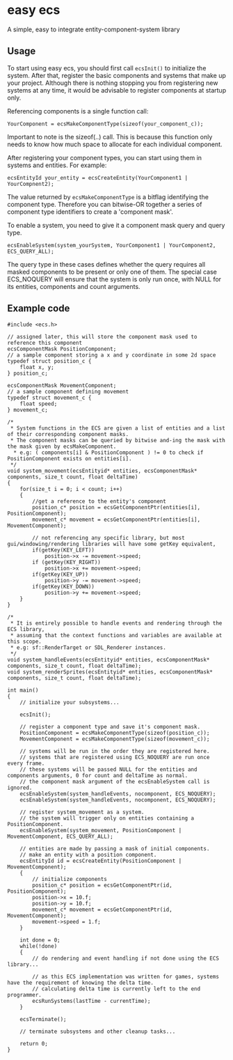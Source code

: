 # easy ecs
A simple, easy to integrate entity-component-system library

## Usage
To start using easy ecs, you should first call `ecsInit()` to initialize the system. After that, register the basic components and systems that make up your project. Although there is nothing stopping you from registering new systems at any time, it would be advisable to register components at startup only.

Referencing components is a single function call:
```
YourComponent = ecsMakeComponentType(sizeof(your_component_c));
```
Important to note is the sizeof(..) call. This is because this function only needs to know how much space to allocate for each individual component.

After registering your component types, you can start using them in systems and entities. For example:
```
ecsEntityId your_entity = ecsCreateEntity(YourComponent1 | YourCompnent2);
```

The value returned by `ecsMakeComponentType` is a bitflag identifying the component type. Therefore you can bitwise-OR together a series of component type identifiers to create a 'component mask'.

To enable a system, you need to give it a component mask query and query type.
```
ecsEnableSystem(system_yourSystem, YourComponent1 | YourComponent2, ECS_QUERY_ALL);
```
The query type in these cases defines whether the query requires all masked components to be present or only one of them. The special case ECS_NOQUERY will ensure that the system is only run once, with NULL for its entities, components and count arguments.

## Example code
```
#include <ecs.h>

// assigned later, this will store the component mask used to reference this component
ecsComponentMask PositionComponent;
// a sample component storing a x and y coordinate in some 2d space 
typedef struct position_c {
	float x, y;
} position_c;

ecsComponentMask MovementComponent;
// a sample component defining movement
typedef struct movement_c {
	float speed;
} movement_c;

/*
 * System functions in the ECS are given a list of entities and a list of their corresponding component masks.
 * The component masks can be queried by bitwise and-ing the mask with the mask given by ecsMakeComponent.
  * e.g: ( components[i] & PositionComponent ) != 0 to check if PositionComponent exists on entities[i].
 */
void system_movement(ecsEntityid* entities, ecsComponentMask* components, size_t count, float deltaTime)
{
	for(size_t i = 0; i < count; i++)
	{
		//get a reference to the entity's component
		position_c* position = ecsGetComponentPtr(entities[i], PositionComponent);
		movement_c* movement = ecsGetComponentPtr(entities[i], MovementComponent);
		
		// not referencing any specific library, but most gui/windowing/rendering libraries will have some getKey equivalent,
		if(getKey(KEY_LEFT))
			position->x -= movement->speed;
		if (getKey(KEY_RIGHT))
			position->x += movement->speed;
		if(getKey(KEY_UP))
			position->y -= movement->speed;
		if(getKey(KEY_DOWN))
			position->y += movement->speed;
	}	
}

/*
 * It is entirely possible to handle events and rendering through the ECS library,
 * assuming that the context functions and variables are available at this scope.
 * e.g: sf::RenderTarget or SDL_Renderer instances.
 */
void system_handleEvents(ecsEntityid* entities, ecsComponentMask* components, size_t count, float deltaTime);
void system_renderSprites(ecsEntityid* entities, ecsComponentMask* components, size_t count, float deltaTime);

int main()
{
	// initialize your subsystems...

	ecsInit();

	// register a component type and save it's component mask.
	PositionComponent = ecsMakeComponentType(sizeof(position_c));
	MovementComponent = ecsMakeComponentType(sizeof(movement_c));

	// systems will be run in the order they are registered here.
	// systems that are registered using ECS_NOQUERY are run once every frame.	
	// these systems will be passed NULL for the entities and components arguments, 0 for count and deltaTime as normal.
	// the component mask argument of the ecsEnableSystem call is ignored.
	ecsEnableSystem(system_handleEvents, nocomponent, ECS_NOQUERY);
	ecsEnableSystem(system_handleEvents, nocomponent, ECS_NOQUERY);

	// register system_movement as a system.
	// the system will trigger only on entities containing a PositionComponent.
	ecsEnableSystem(system_movement, PositionComponent | MovementComponent, ECS_QUERY_ALL);

	// entities are made by passing a mask of initial components.
	// make an entity with a position component.
	ecsEntityId id = ecsCreateEntity(PositionComponent | MovementComponent);
	{
		// initialize components
		position_c* position = ecsGetComponentPtr(id, PositionComponent);
		position->x = 10.f;
		position->y = 10.f;
		movement_c* movement = ecsGetComponentPtr(id, MovementComponent);
		movement->speed = 1.f;
	}

	int done = 0;
	while(!done)
	{
		// do rendering and event handling if not done using the ECS library...

		// as this ECS implementation was written for games, systems have the requirement of knowing the delta time.
		// calculating delta time is currently left to the end programmer.
		ecsRunSystems(lastTime - currentTime);
	}

	ecsTerminate();

	// terminate subsystems and other cleanup tasks...

	return 0;
}
```
